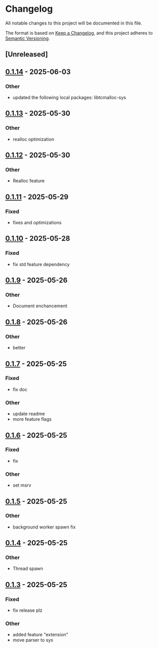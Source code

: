 # Changelog

All notable changes to this project will be documented in this file.

The format is based on [Keep a Changelog](https://keepachangelog.com/en/1.0.0/),
and this project adheres to [Semantic Versioning](https://semver.org/spec/v2.0.0.html).

## [Unreleased]

## [0.1.14](https://github.com/maratik123/tcmalloc-better/compare/tcmalloc-better-v0.1.13...tcmalloc-better-v0.1.14) - 2025-06-03

### Other

- updated the following local packages: libtcmalloc-sys

## [0.1.13](https://github.com/maratik123/tcmalloc-better/compare/tcmalloc-better-v0.1.12...tcmalloc-better-v0.1.13) - 2025-05-30

### Other

- realloc optimization

## [0.1.12](https://github.com/maratik123/tcmalloc-better/compare/tcmalloc-better-v0.1.11...tcmalloc-better-v0.1.12) - 2025-05-30

### Other

- Realloc feature

## [0.1.11](https://github.com/maratik123/tcmalloc-better/compare/tcmalloc-better-v0.1.10...tcmalloc-better-v0.1.11) - 2025-05-29

### Fixed

- fixes and optimizations

## [0.1.10](https://github.com/maratik123/tcmalloc-better/compare/tcmalloc-better-v0.1.9...tcmalloc-better-v0.1.10) - 2025-05-28

### Fixed

- fix std feature dependency

## [0.1.9](https://github.com/maratik123/tcmalloc-better/compare/tcmalloc-better-v0.1.8...tcmalloc-better-v0.1.9) - 2025-05-26

### Other

- Document enchancement

## [0.1.8](https://github.com/maratik123/tcmalloc-better/compare/tcmalloc-better-v0.1.7...tcmalloc-better-v0.1.8) - 2025-05-26

### Other

- better

## [0.1.7](https://github.com/maratik123/tcmalloc-better/compare/tcmalloc-better-v0.1.6...tcmalloc-better-v0.1.7) - 2025-05-25

### Fixed

- fix doc

### Other

- update readme
- more feature flags

## [0.1.6](https://github.com/maratik123/tcmalloc-better/compare/tcmalloc-better-v0.1.5...tcmalloc-better-v0.1.6) - 2025-05-25

### Fixed

- fix

### Other

- set msrv

## [0.1.5](https://github.com/maratik123/tcmalloc-better/compare/tcmalloc-better-v0.1.4...tcmalloc-better-v0.1.5) - 2025-05-25

### Other

- background worker spawn fix

## [0.1.4](https://github.com/maratik123/tcmalloc-better/compare/tcmalloc-better-v0.1.3...tcmalloc-better-v0.1.4) - 2025-05-25

### Other

- Thread spawn

## [0.1.3](https://github.com/maratik123/tcmalloc-better/compare/tcmalloc-better-v0.1.2...tcmalloc-better-v0.1.3) - 2025-05-25

### Fixed

- fix release plz

### Other

- added feature "extension"
- move parser to sys
